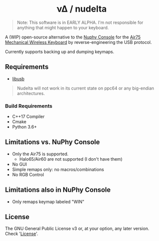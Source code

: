 <h1 style="text-align: center;"> νΔ / nudelta </h1>

> Note: This software is in EARLY ALPHA. I'm not responsible for anything that might happen to your keyboard.

A (WIP) open-source alternative to the [Nuphy Console](https://nuphy.com/pages/nuphy-console) for the [Air75 Mechanical Wireless Keyboard](https://nuphy.com/collections/keyboards/products/air75) by reverse-engineering the USB protocol.

Currently supports backing up and dumping keymaps.

## Requirements
* [libusb](https://github.com/libusb/libusb)

> Nudelta will not work in its current state on ppc64 or any big-endian architectures. 

### Build Requirements
* C++17 Compiler
* Cmake
* Python 3.6+

## Limitations vs. NuPhy Console
* Only the Air75 is supported.
    * Halo65/Air60 are not supported (I don't have them)
* No GUI
* Simple remaps only: no macros/combinations
* No RGB Control

## Limitations also in NuPhy Console
* Only remaps keymap labeled "WIN"

## License
The GNU General Public License v3 or, at your option, any later version. Check '[License](/License)'.
